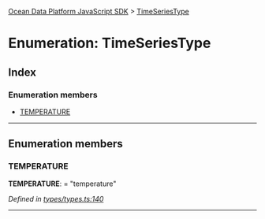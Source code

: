 [Ocean Data Platform JavaScript SDK](../README.md) > [TimeSeriesType](../enums/timeseriestype.md)

# Enumeration: TimeSeriesType

## Index

### Enumeration members

* [TEMPERATURE](timeseriestype.md#temperature)

---

## Enumeration members

<a id="temperature"></a>

###  TEMPERATURE

**TEMPERATURE**:  = "temperature"

*Defined in [types/types.ts:140](https://github.com/C4IROcean/ODP-sdk-js/blob/4911c12/source/types/types.ts#L140)*

___

